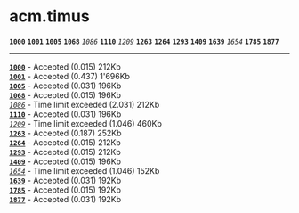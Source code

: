 acm.timus
====

[**`1000`**](/1000.cpp) [**`1001`**](/1001.cpp)
[**`1005`**](/1005.cpp) [**`1068`**](/1068.cpp)
[_`1086`_](/1086.cpp)   [**`1110`**](/1110.cpp)
[_`1209`_](/1209.cpp)   [**`1263`**](/1263.cpp)
[**`1264`**](/1264.cpp) [**`1293`**](/1293.cpp)
[**`1409`**](/1409.cpp) [**`1639`**](/1639.cpp)
[_`1654`_](/1654.cpp) [**`1785`**](/1785.cpp)
[**`1877`**](/1877.cpp)


----
[**`1000`**](/1000.cpp) - Accepted            (0.015) 212Kb    <br>
[**`1001`**](/1001.cpp) - Accepted            (0.437) 1'696Kb  <br>
[**`1005`**](/1005.cpp) - Accepted            (0.031) 196Kb   <br>
[**`1068`**](/1068.cpp) - Accepted            (0.015) 196Kb   <br>
[_`1086`_](/1086.cpp)   - Time limit exceeded (2.031) 212Kb    <br>
[**`1110`**](/1110.cpp) - Accepted            (0.031) 196Kb   <br>
[_`1209`_](/1209.cpp) - Time limit exceeded (1.046) 460Kb   <br>
[**`1263`**](/1263.cpp) - Accepted            (0.187) 252Kb   <br>
[**`1264`**](/1264.cpp) - Accepted            (0.015) 212Kb   <br>
[**`1293`**](/1293.cpp) - Accepted            (0.015)	212Kb   <br>
[**`1409`**](/1409.cpp) - Accepted            (0.015) 196Kb   <br>
[_`1654`_](/1654.cpp) - Time limit exceeded (1.046) 152Kb   <br>
[**`1639`**](/1639.cpp) - Accepted            (0.031) 192Kb   <br>
[**`1785`**](/1785.cpp) - Accepted            (0.015) 192Kb   <br>
[**`1877`**](/1877.cpp) - Accepted            (0.031) 192Kb   <br>
